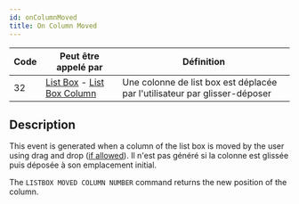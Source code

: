 ```yaml
---
id: onColumnMoved
title: On Column Moved
---
```


| Code | Peut être appelé par                                                                                                    | Définition                                                                 |
| ---- | ----------------------------------------------------------------------------------------------------------------------- | -------------------------------------------------------------------------- |
| 32   | [List Box](../FormObjects/listbox_overview.md) - [List Box Column](../FormObjects/listbox_overview.md#list-box-columns) | Une colonne de list box est déplacée par l'utilisateur par glisser-déposer |

## Description

This event is generated when a column of the list box is moved by the user using drag and drop ([if allowed](../FormObjects/properties_ListBox.md#locked-columns-and-static-columns)). Il n'est pas généré si la colonne est glissée puis déposée à son emplacement initial.

The `LISTBOX MOVED COLUMN NUMBER` command returns the new position of the column.
